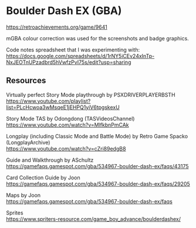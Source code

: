 # Boulder Dash EX (GBA)
https://retroachievements.org/game/9641

mGBA colour correction was used for the screenshots and badge graphics.

Code notes spreadsheet that I was experimenting with:<br>
https://docs.google.com/spreadsheets/d/1rNY5iCEv24xInTp-NxJEOTnUPzadbrd5hVwfzPvI75s/edit?usp=sharing

## Resources

Virtually perfect Story Mode playthrough by PSXDRIVERPLAYERBSTH<br>
https://www.youtube.com/playlist?list=PLcHcwoa3wMsqeE1jEHPQ1yiV6tpgskexU

Story Mode TAS by Odongdong (TASVideosChannel)<br>
https://www.youtube.com/watch?v=MlfkbnPmCAk

Longplay (including Classic Mode and Battle Mode) by Retro Game Spacko (LongplayArchive)<br>
https://www.youtube.com/watch?v=cZri89edgB8

Guide and Walkthrough by ASchultz<br>
https://gamefaqs.gamespot.com/gba/534967-boulder-dash-ex/faqs/43175

Card Collection Guide by Joon<br>
https://gamefaqs.gamespot.com/gba/534967-boulder-dash-ex/faqs/29205

Maps by Joon<br>
https://gamefaqs.gamespot.com/gba/534967-boulder-dash-ex/faqs

Sprites<br>
https://www.spriters-resource.com/game_boy_advance/boulderdashex/